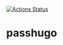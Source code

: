 [![Actions Status](https://github.com/ccnmtl/matchhugo/workflows/build-and-test/badge.svg)](https://github.com/ccnmtl/matchhugo/actions)

# passhugo

